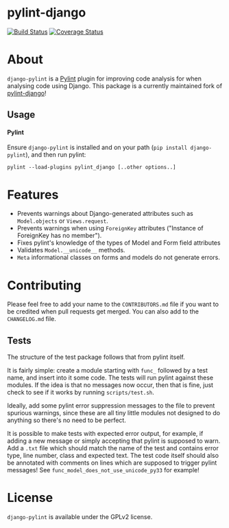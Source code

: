 pylint-django
=============

[![Build Status](https://travis-ci.org/MrSenko/django-pylint.svg?branch=master)](https://travis-ci.org/MrSenko/django-pylint)
[![Coverage Status](https://coveralls.io/repos/MrSenko/django-pylint/badge.svg)](https://coveralls.io/r/MrSenko/django-pylint)

# About

`django-pylint` is a [Pylint](http://pylint.org) plugin for improving code analysis
for when analysing code using Django. This package is a currently maintained fork of
[pylint-django](https://github.com/landscapeio/pylint-django)!

## Usage

#### Pylint

Ensure `django-pylint` is installed and on your path (`pip install django-pylint`), and then run pylint:

```
pylint --load-plugins pylint_django [..other options..]
```

# Features

* Prevents warnings about Django-generated attributes such as `Model.objects` or `Views.request`.
* Prevents warnings when using `ForeignKey` attributes ("Instance of ForeignKey has no <x> member").
* Fixes pylint's knowledge of the types of Model and Form field attributes
* Validates `Model.__unicode__` methods.
* `Meta` informational classes on forms and models do not generate errors.

# Contributing

Please feel free to add your name to the `CONTRIBUTORS.md` file if you want to be
credited when pull requests get merged. You can also add to the `CHANGELOG.md` file.

## Tests

The structure of the test package follows that from pylint itself.

It is fairly simple: create a module starting with `func_` followed by
a test name, and insert into it some code. The tests will run pylint
against these modules. If the idea is that no messages now occur, then
that is fine, just check to see if it works by running `scripts/test.sh`.

Ideally, add some pylint error suppression messages to the file to prevent
spurious warnings, since these are all tiny little modules not designed to
do anything so there's no need to be perfect.

It is possible to make tests with expected error output, for example, if
adding a new message or simply accepting that pylint is supposed to warn.
Add a `.txt` file which should match the name of the test and contains
error type, line number, class and expected text. The test code itself
should also be annotated with comments on lines which are supposed to
trigger pylint messages! See `func_model_does_not_use_unicode_py33`
for example!


# License

`django-pylint` is available under the GPLv2 license.
